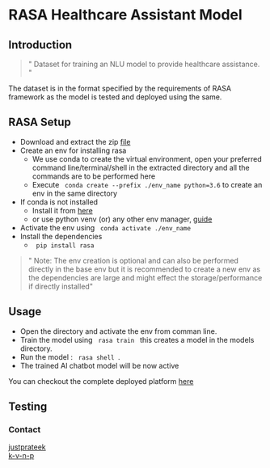 
# RASA Healthcare Assistant Model 
## Introduction
>" Dataset for training an NLU model to provide healthcare assistance. "


The dataset is in the format specified by the requirements of RASA framework as the model is tested and deployed using the same.

## RASA Setup
* Download and extract the zip [file](https://github.com/Medic-Bot-India/rasaModel/archive/refs/heads/main.zip) 
* Create an env for installing rasa
    * We use conda to create the virtual environment, open your preferred command line/terminal/shell in the extracted directory and all the commands are to be performed here
    * Execute <code> conda create --prefix ./env_name python=3.6</code> to create an env in the same directory
* If conda is not installed 
    * Install it from [here](https://docs.conda.io/projects/conda/en/latest/user-guide/install/index.html) 
    * or use python venv (or) any other env manager, [guide](https://rasa.com/docs/rasa/installation/)
* Activate the env using <code> conda activate ./env_name </code> 
* Install the dependencies
    *  <code> pip install rasa  </code> 
>" Note: The env creation is optional and can also be performed directly in the base env but it is recommended to create a new env as the dependencies are large and might effect the storage/performance if directly installed"


## Usage
* Open the directory and activate the env from comman line.
* Train the model using <code> rasa train </code> this creates a model in the models directory.
* Run the model : <code> rasa shell </code>.
* The trained AI chatbot model will be now active

You can checkout the complete deployed platform [here](https://github.com/Medic-Bot-India/consolidated)

## Testing




<!--![image](/imgs/imagechat.png)
### Purpose-->

<!-- Testing and result images//ss to be added -->

### Contact
[justprateek](https://github.com/justprateek) <br>
[k-v-n-p](https://github.com/k-v-n-p)
